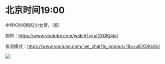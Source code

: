 # 北京时间19:00

中年K孙的粉红少女梦。(呕)

厕所：https://www.youtube.com/watch?v=ulEXGKj4ioI

省流模式：https://www.youtube.com/live_chat?is_popout=1&v=ulEXGKj4ioI

<img src="https://img.nga.178.com/attachments/mon_202105/28/7nQ2o-4y2fZ13T3cSgg-n8.png"></img>